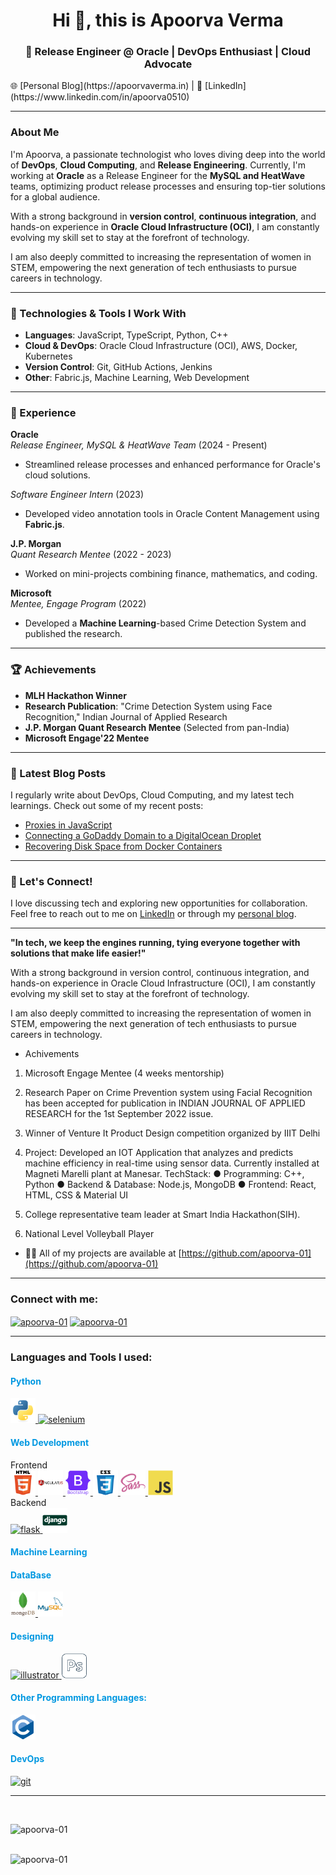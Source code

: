 <h1 align="center">Hi 👋, this is Apoorva Verma</h1>
<h3 align="center">🚀 Release Engineer @ Oracle | DevOps Enthusiast | Cloud Advocate </h3>
🌐 [Personal Blog](https://apoorvaverma.in) | 💼 [LinkedIn](https://www.linkedin.com/in/apoorva0510)

---

### About Me

I'm Apoorva, a passionate technologist who loves diving deep into the world of **DevOps**, **Cloud Computing**, and **Release Engineering**. Currently, I'm working at **Oracle** as a Release Engineer for the **MySQL and HeatWave** teams, optimizing product release processes and ensuring top-tier solutions for a global audience.

With a strong background in **version control**, **continuous integration**, and hands-on experience in **Oracle Cloud Infrastructure (OCI)**, I am constantly evolving my skill set to stay at the forefront of technology.

I am also deeply committed to increasing the representation of women in STEM, empowering the next generation of tech enthusiasts to pursue careers in technology.

---

### 🔧 Technologies & Tools I Work With

- **Languages**: JavaScript, TypeScript, Python, C++
- **Cloud & DevOps**: Oracle Cloud Infrastructure (OCI), AWS, Docker, Kubernetes
- **Version Control**: Git, GitHub Actions, Jenkins
- **Other**: Fabric.js, Machine Learning, Web Development

---


### 💼 Experience

**Oracle**  
*Release Engineer, MySQL & HeatWave Team* (2024 - Present)  
- Streamlined release processes and enhanced performance for Oracle's cloud solutions.
  
*Software Engineer Intern* (2023)  
- Developed video annotation tools in Oracle Content Management using **Fabric.js**.

**J.P. Morgan**  
*Quant Research Mentee* (2022 - 2023)  
- Worked on mini-projects combining finance, mathematics, and coding.

**Microsoft**  
*Mentee, Engage Program* (2022)  
- Developed a **Machine Learning**-based Crime Detection System and published the research.

---

### 🏆 Achievements

- **MLH Hackathon Winner**
- **Research Publication**: "Crime Detection System using Face Recognition," Indian Journal of Applied Research
- **J.P. Morgan Quant Research Mentee** (Selected from pan-India)
- **Microsoft Engage'22 Mentee**
  
---

### 📖 Latest Blog Posts

I regularly write about DevOps, Cloud Computing, and my latest tech learnings. Check out some of my recent posts:

- [Proxies in JavaScript](https://apoorvaverma.in/posts/proxies)
- [Connecting a GoDaddy Domain to a DigitalOcean Droplet](https://apoorvaverma.in/posts/domain-setup)
- [Recovering Disk Space from Docker Containers](https://apoorvaverma.in/posts/recover-docker-space)

---

### 🤝 Let's Connect!

I love discussing tech and exploring new opportunities for collaboration. Feel free to reach out to me on [LinkedIn](https://www.linkedin.com/in/apoorva0510) or through my [personal blog](https://apoorvaverma.in).

---

**"In tech, we keep the engines running, tying everyone together with solutions that make life easier!"**






With a strong background in version control, continuous integration, and hands-on experience in Oracle Cloud Infrastructure (OCI), I am constantly evolving my skill set to stay at the forefront of technology.

I am also deeply committed to increasing the representation of women in STEM, empowering the next generation of tech enthusiasts to pursue careers in technology.

- Achivements
01) Microsoft Engage Mentee (4 weeks mentorship)
02) Research Paper on Crime Prevention system using Facial Recognition has been accepted for publication in INDIAN JOURNAL OF APPLIED RESEARCH  for the 1st September 2022 issue. 
03) Winner of Venture It Product Design competition organized by IIIT Delhi
04) Project: Developed an IOT Application that analyzes and predicts machine efficiency in real-time using sensor data. Currently installed at Magneti Marelli plant at Manesar.
TechStack:
● Programming: C++, Python
● Backend & Database: Node.js, MongoDB
● Frontend: React, HTML, CSS & Material UI

05) College representative team leader at Smart India Hackathon(SIH).
06) National Level Volleyball Player

<!-- -
- 📫 Want a website/web-application **bizdamn@gmail.com**

- 🌱 I’m currently learning **Django and React**

- <b>🔭 Working:</b> NLP Powered Chatbot and Social Media App for my College

 <b>💻 Coding:</b> is my favourite Sport.

- <b>💁‍♂️ Interesting:</b> Deep Learning

- ⚡ Fun fact: I thaught I am ready to Hack NASA Server after learning HTML 😂🤣

- 🤔 I’m looking for help with : Machine Learning

 -->

- 👨‍💻 All of my projects are available at [https://github.com/apoorva-01](https://github.com/apoorva-01)


<hr>
<h3 align="left">Connect with me:</h3>
<p align="left">
<a href="https://www.linkedin.com/in/apoorva0510/" target="blank"><img align="center" src="https://cdn.jsdelivr.net/npm/simple-icons@3.0.1/icons/linkedin.svg" alt="apoorva-01" height="30" width="40" /></a>
  <a href="https://github.com/apoorva-01" target="blank"><img align="center" src="https://cdn.jsdelivr.net/npm/simple-icons@3.0.1/icons/github.svg" alt="apoorva-01" height="30" width="40" /></a>

</p>
<hr>

<h3 align="left">Languages and Tools I used:</h3>
<p align="left">
<h4 style="color: #0198E1">Python</h4>
<a href="https://www.python.org" target="_blank"> <img src="https://raw.githubusercontent.com/devicons/devicon/master/icons/python/python-original.svg" alt="python" width="40" height="40"/> </a>
<a href="https://www.selenium.dev" target="_blank"> <img src="https://raw.githubusercontent.com/detain/svg-logos/780f25886640cef088af994181646db2f6b1a3f8/svg/selenium-logo.svg" alt="selenium" width="40" height="40"/> </a>  
<h4 style="color: #0198E1">Web Development</h4>
<span>Frontend</span><br>
<a href="https://www.w3.org/html/" target="_blank"> <img src="https://raw.githubusercontent.com/devicons/devicon/master/icons/html5/html5-original-wordmark.svg" alt="html5" width="40" height="40"/> </a> 
<a href="https://angular.io" target="_blank"> 
<img src="https://raw.githubusercontent.com/devicons/devicon/master/icons/angularjs/angularjs-original-wordmark.svg" alt="angularjs" width="40" height="40"/> </a>
<a href="https://getbootstrap.com" target="_blank"> <img src="https://raw.githubusercontent.com/devicons/devicon/master/icons/bootstrap/bootstrap-plain-wordmark.svg" alt="bootstrap" width="40" height="40"/> </a>
<a href="https://www.w3schools.com/css/" target="_blank"> <img src="https://raw.githubusercontent.com/devicons/devicon/master/icons/css3/css3-original-wordmark.svg" alt="css3" width="40" height="40"/> </a>
<a href="https://sass-lang.com" target="_blank"> <img src="https://raw.githubusercontent.com/devicons/devicon/master/icons/sass/sass-original.svg" alt="sass" width="40" height="40"/> </a>  
<a href="https://developer.mozilla.org/en-US/docs/Web/JavaScript" target="_blank"> <img src="https://raw.githubusercontent.com/devicons/devicon/master/icons/javascript/javascript-original.svg" alt="javascript" width="40" height="40"/> </a>
<br><span>Backend</span><br>
<a href="https://flask.palletsprojects.com/" target="_blank"> <img src="https://www.vectorlogo.zone/logos/pocoo_flask/pocoo_flask-icon.svg" alt="flask" width="40" height="40"/> </a> 
<a href="https://www.djangoproject.com/" target="_blank"> <img src="https://raw.githubusercontent.com/devicons/devicon/master/icons/django/django-original.svg" alt="django" width="40" height="40"/> </a> 
<!-- <a href="https://expressjs.com" target="_blank"> <img src="https://raw.githubusercontent.com/devicons/devicon/master/icons/express/express-original-wordmark.svg" alt="express" width="40" height="40"/> </a>  -->
<h4 style="color: #0198E1">Machine Learning</h4>
<h4 style="color: #0198E1">DataBase</h4>
<a href="https://www.mongodb.com/" target="_blank"> <img src="https://raw.githubusercontent.com/devicons/devicon/master/icons/mongodb/mongodb-original-wordmark.svg" alt="mongodb" width="40" height="40"/> </a> 
<a href="https://www.mysql.com/" target="_blank"> <img src="https://raw.githubusercontent.com/devicons/devicon/master/icons/mysql/mysql-original-wordmark.svg" alt="mysql" width="40" height="40"/> </a> 
<h4 style="color: #0198E1">Designing</h4>
<a href="https://www.adobe.com/in/products/illustrator.html" target="_blank"> <img src="https://www.vectorlogo.zone/logos/adobe_illustrator/adobe_illustrator-icon.svg" alt="illustrator" width="40" height="40"/> </a>
<a href="https://www.photoshop.com/en" target="_blank"> <img src="https://raw.githubusercontent.com/devicons/devicon/master/icons/photoshop/photoshop-line.svg" alt="photoshop" width="40" height="40"/> </a>  

<h4 style="color: #0198E1">Other Programming Languages:</h4>
<a href="https://www.cprogramming.com/" target="_blank"> <img src="https://raw.githubusercontent.com/devicons/devicon/master/icons/c/c-original.svg" alt="c" width="40" height="40"/> </a>
<h4 style="color: #0198E1">DevOps </h4>
<a href="https://git-scm.com/" target="_blank"> <img src="https://www.vectorlogo.zone/logos/git-scm/git-scm-icon.svg" alt="git" width="40" height="40"/> </a> 
</p>
<hr>
<br>




<!-- <a href="https://www.linux.org/" target="_blank"> <img src="https://raw.githubusercontent.com/devicons/devicon/master/icons/linux/linux-original.svg" alt="linux" width="40" height="40"/> </a>  -->
<!-- <a href="https://www.php.net" target="_blank"> <img src="https://raw.githubusercontent.com/devicons/devicon/master/icons/php/php-original.svg" alt="php" width="40" height="40"/> </a>  -->
<!-- <a href="https://www.postgresql.org" target="_blank"> <img src="https://raw.githubusercontent.com/devicons/devicon/master/icons/postgresql/postgresql-original-wordmark.svg" alt="postgresql" width="40" height="40"/> </a>  -->
<!-- <a href="https://www.qt.io/" target="_blank"> <img src="https://upload.wikimedia.org/wikipedia/commons/0/0b/Qt_logo_2016.svg" alt="qt" width="40" height="40"/> </a>  -->
<p><img align="left" src="https://github-readme-stats.vercel.app/api/top-langs?username=apoorva-01&show_icons=true&locale=en&layout=compact" alt="apoorva-01" /></p>
<br>
<!-- <p><img align="left" src="https://github-readme-stats.vercel.app/api?username=apoorva-01&show_icons=true&locale=en" alt="apoorva-01" />
</p> -->
<br>
<p><img align="left" src="https://github-readme-streak-stats.herokuapp.com/?user=apoorva-01&" alt="apoorva-01" /></p>






<!-- BLOG-POST-LIST:END -->
